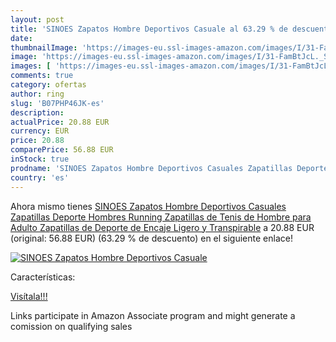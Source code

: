 ```yaml
---
layout: post
title: 'SINOES Zapatos Hombre Deportivos Casuale al 63.29 % de descuento'
date: 
thumbnailImage: 'https://images-eu.ssl-images-amazon.com/images/I/31-FamBtJcL._SL200_.jpg'
image: 'https://images-eu.ssl-images-amazon.com/images/I/31-FamBtJcL._SL200_.jpg'
images: [ 'https://images-eu.ssl-images-amazon.com/images/I/31-FamBtJcL._SL200_.jpg' ]
comments: true
category: ofertas
author: ring
slug: 'B07PHP46JK-es'
description:
actualPrice: 20.88 EUR
currency: EUR
price: 20.88
comparePrice: 56.88 EUR
inStock: true
prodname: 'SINOES Zapatos Hombre Deportivos Casuales Zapatillas Deporte Hombres Running Zapatillas de Tenis de Hombre para Adulto Zapatillas de Deporte de Encaje Ligero y Transpirable'
country: 'es'
---
```


Ahora mismo tienes [SINOES Zapatos Hombre Deportivos Casuales Zapatillas Deporte Hombres Running Zapatillas de Tenis de Hombre para Adulto Zapatillas de Deporte de Encaje Ligero y Transpirable](https://www.amazon.es/dp/B07PHP46JK/?tag=tolees-21) a 20.88 EUR (original: 56.88 EUR) (63.29 %  de descuento) en el siguiente enlace!

[![SINOES Zapatos Hombre Deportivos Casuale](https://images-eu.ssl-images-amazon.com/images/I/31-FamBtJcL._SL200_.jpg)](https://www.amazon.es/dp/B07PHP46JK/?tag=tolees-21)

Características:


[Visítala!!!](https://www.amazon.es/dp/B07PHP46JK/?tag=tolees-21)

Links participate in Amazon Associate program and might generate a comission on qualifying sales
